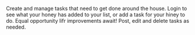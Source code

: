Create and manage tasks that need to get done around the house.  Login to see what your honey has added to your list, or add a task for your hiney to do.  Equal opportunity lifr improvements await!  Post, edit and delete tasks as needed.  
